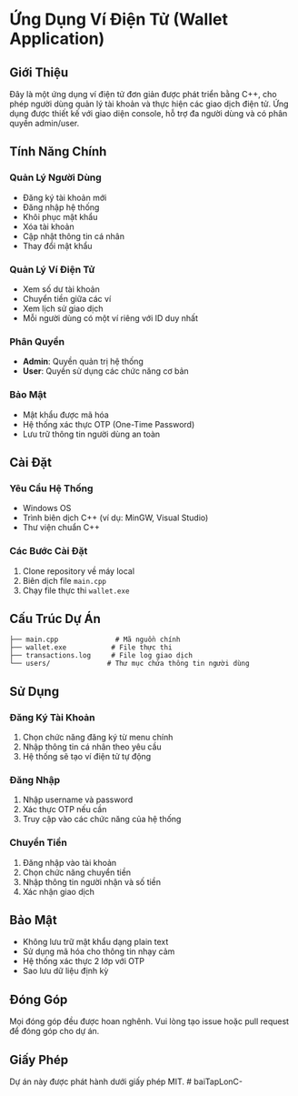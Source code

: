 # Ứng Dụng Ví Điện Tử (Wallet Application)

## Giới Thiệu
Đây là một ứng dụng ví điện tử đơn giản được phát triển bằng C++, cho phép người dùng quản lý tài khoản và thực hiện các giao dịch điện tử. Ứng dụng được thiết kế với giao diện console, hỗ trợ đa người dùng và có phân quyền admin/user.

## Tính Năng Chính

### Quản Lý Người Dùng
- Đăng ký tài khoản mới
- Đăng nhập hệ thống
- Khôi phục mật khẩu
- Xóa tài khoản
- Cập nhật thông tin cá nhân
- Thay đổi mật khẩu

### Quản Lý Ví Điện Tử
- Xem số dư tài khoản
- Chuyển tiền giữa các ví
- Xem lịch sử giao dịch
- Mỗi người dùng có một ví riêng với ID duy nhất

### Phân Quyền
- **Admin**: Quyền quản trị hệ thống
- **User**: Quyền sử dụng các chức năng cơ bản

### Bảo Mật
- Mật khẩu được mã hóa
- Hệ thống xác thực OTP (One-Time Password)
- Lưu trữ thông tin người dùng an toàn

## Cài Đặt

### Yêu Cầu Hệ Thống
- Windows OS
- Trình biên dịch C++ (ví dụ: MinGW, Visual Studio)
- Thư viện chuẩn C++

### Các Bước Cài Đặt
1. Clone repository về máy local
2. Biên dịch file `main.cpp`
3. Chạy file thực thi `wallet.exe`

## Cấu Trúc Dự Án
```
├── main.cpp              # Mã nguồn chính
├── wallet.exe           # File thực thi
├── transactions.log     # File log giao dịch
└── users/              # Thư mục chứa thông tin người dùng
```

## Sử Dụng

### Đăng Ký Tài Khoản
1. Chọn chức năng đăng ký từ menu chính
2. Nhập thông tin cá nhân theo yêu cầu
3. Hệ thống sẽ tạo ví điện tử tự động

### Đăng Nhập
1. Nhập username và password
2. Xác thực OTP nếu cần
3. Truy cập vào các chức năng của hệ thống

### Chuyển Tiền
1. Đăng nhập vào tài khoản
2. Chọn chức năng chuyển tiền
3. Nhập thông tin người nhận và số tiền
4. Xác nhận giao dịch

## Bảo Mật
- Không lưu trữ mật khẩu dạng plain text
- Sử dụng mã hóa cho thông tin nhạy cảm
- Hệ thống xác thực 2 lớp với OTP
- Sao lưu dữ liệu định kỳ

## Đóng Góp
Mọi đóng góp đều được hoan nghênh. Vui lòng tạo issue hoặc pull request để đóng góp cho dự án.

## Giấy Phép
Dự án này được phát hành dưới giấy phép MIT. #   b a i T a p L o n C -  
 